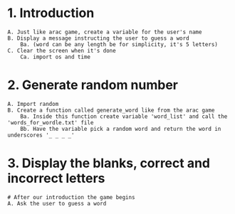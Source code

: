 # 1. Introduction
    A. Just like arac game, create a variable for the user's name
    B. Display a message instructing the user to guess a word
        Ba. (word can be any length be for simplicity, it's 5 letters)
    C. Clear the screen when it's done
        Ca. import os and time
    
# 2. Generate random number
    A. Import random
    B. Create a function called generate_word like from the arac game
        Ba. Inside this function create variable 'word_list' and call the 'words_for_wordle.txt' file
        Bb. Have the variable pick a random word and return the word in underscores '_ _ _ _'
    
# 3. Display the blanks, correct and incorrect letters
    # After our introduction the game begins
    A. Ask the user to guess a word 